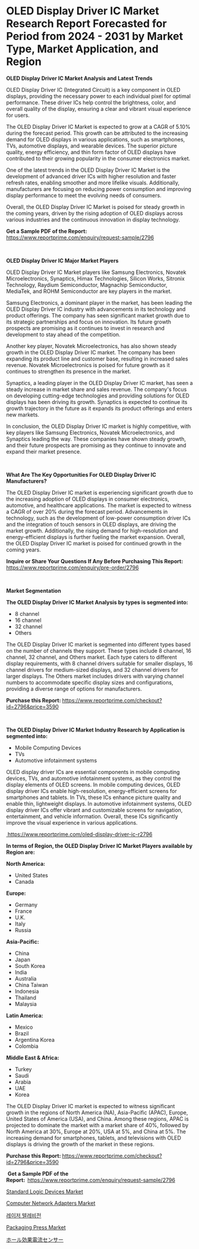 <p><h1>OLED Display Driver IC Market Research Report Forecasted for Period from 2024 -  2031 by Market Type, Market Application, and Region</h1></p><p><strong>OLED Display Driver IC Market Analysis and Latest Trends</strong></p>
<p><p>OLED Display Driver IC (Integrated Circuit) is a key component in OLED displays, providing the necessary power to each individual pixel for optimal performance. These driver ICs help control the brightness, color, and overall quality of the display, ensuring a clear and vibrant visual experience for users.</p><p>The OLED Display Driver IC Market is expected to grow at a CAGR of 5.10% during the forecast period. This growth can be attributed to the increasing demand for OLED displays in various applications, such as smartphones, TVs, automotive displays, and wearable devices. The superior picture quality, energy efficiency, and thin form factor of OLED displays have contributed to their growing popularity in the consumer electronics market.</p><p>One of the latest trends in the OLED Display Driver IC Market is the development of advanced driver ICs with higher resolution and faster refresh rates, enabling smoother and more lifelike visuals. Additionally, manufacturers are focusing on reducing power consumption and improving display performance to meet the evolving needs of consumers.</p><p>Overall, the OLED Display Driver IC Market is poised for steady growth in the coming years, driven by the rising adoption of OLED displays across various industries and the continuous innovation in display technology.</p></p>
<p><strong>Get a Sample PDF of the Report:&nbsp;</strong> <a href="https://www.reportprime.com/enquiry/request-sample/2796">https://www.reportprime.com/enquiry/request-sample/2796</a></p>
<p>&nbsp;</p>
<p><strong>OLED Display Driver IC Major Market Players</strong></p>
<p><p>OLED Display Driver IC Market players like Samsung Electronics, Novatek Microelectronics, Synaptics, Himax Technologies, Silicon Works, Sitronix Technology, Raydium Semiconductor, Magnachip Semiconductor, MediaTek, and ROHM Semiconductor are key players in the market. </p><p>Samsung Electronics, a dominant player in the market, has been leading the OLED Display Driver IC industry with advancements in its technology and product offerings. The company has seen significant market growth due to its strategic partnerships and focus on innovation. Its future growth prospects are promising as it continues to invest in research and development to stay ahead of the competition.</p><p>Another key player, Novatek Microelectronics, has also shown steady growth in the OLED Display Driver IC market. The company has been expanding its product line and customer base, resulting in increased sales revenue. Novatek Microelectronics is poised for future growth as it continues to strengthen its presence in the market.</p><p>Synaptics, a leading player in the OLED Display Driver IC market, has seen a steady increase in market share and sales revenue. The company's focus on developing cutting-edge technologies and providing solutions for OLED displays has been driving its growth. Synaptics is expected to continue its growth trajectory in the future as it expands its product offerings and enters new markets.</p><p>In conclusion, the OLED Display Driver IC market is highly competitive, with key players like Samsung Electronics, Novatek Microelectronics, and Synaptics leading the way. These companies have shown steady growth, and their future prospects are promising as they continue to innovate and expand their market presence.</p></p>
<p>&nbsp;</p>
<p><strong>What Are The Key Opportunities For OLED Display Driver IC Manufacturers?</strong></p>
<p><p>The OLED Display Driver IC market is experiencing significant growth due to the increasing adoption of OLED displays in consumer electronics, automotive, and healthcare applications. The market is expected to witness a CAGR of over 20% during the forecast period. Advancements in technology, such as the development of low-power consumption driver ICs and the integration of touch sensors in OLED displays, are driving the market growth. Additionally, the rising demand for high-resolution and energy-efficient displays is further fueling the market expansion. Overall, the OLED Display Driver IC market is poised for continued growth in the coming years.</p></p>
<p><strong>Inquire or Share Your Questions If Any Before Purchasing This Report:</strong> <a href="https://www.reportprime.com/enquiry/pre-order/2796">https://www.reportprime.com/enquiry/pre-order/2796</a></p>
<p>&nbsp;</p>
<p><strong>Market Segmentation</strong></p>
<p><strong>The OLED Display Driver IC Market Analysis by types is segmented into:</strong></p>
<p><ul><li>8 channel</li><li>16 channel</li><li>32 channel</li><li>Others</li></ul></p>
<p><p>The OLED Display Driver IC market is segmented into different types based on the number of channels they support. These types include 8 channel, 16 channel, 32 channel, and Others market. Each type caters to different display requirements, with 8 channel drivers suitable for smaller displays, 16 channel drivers for medium-sized displays, and 32 channel drivers for larger displays. The Others market includes drivers with varying channel numbers to accommodate specific display sizes and configurations, providing a diverse range of options for manufacturers.</p></p>
<p><strong>Purchase this Report:&nbsp;</strong><a href="https://www.reportprime.com/checkout?id=2796&price=3590">https://www.reportprime.com/checkout?id=2796&price=3590</a></p>
<p>&nbsp;</p>
<p><strong>The OLED Display Driver IC Market Industry Research by Application is segmented into:</strong></p>
<p><ul><li>Mobile Computing Devices</li><li>TVs</li><li>Automotive infotainment systems</li></ul></p>
<p><p>OLED display driver ICs are essential components in mobile computing devices, TVs, and automotive infotainment systems, as they control the display elements of OLED screens. In mobile computing devices, OLED display driver ICs enable high-resolution, energy-efficient screens for smartphones and tablets. In TVs, these ICs enhance picture quality and enable thin, lightweight displays. In automotive infotainment systems, OLED display driver ICs offer vibrant and customizable screens for navigation, entertainment, and vehicle information. Overall, these ICs significantly improve the visual experience in various applications.</p></p>
<p><a href="https://www.reportprime.com/oled-display-driver-ic-r2796">&nbsp;https://www.reportprime.com/oled-display-driver-ic-r2796</a></p>
<p><strong>In terms of Region, the OLED Display Driver IC Market Players available by Region are:</strong></p>
<p>
    <p> <strong> North America: </strong>
        <ul>
            <li>United States</li>
            <li>Canada</li>
        </ul>
        </p> 
    <p> <strong> Europe: </strong>
        <ul>
            <li>Germany</li>
            <li>France</li>
            <li>U.K.</li>
            <li>Italy</li>
            <li>Russia</li>
        </ul>
        </p> 
    <p> <strong> Asia-Pacific: </strong>
        <ul>
            <li>China</li>
            <li>Japan</li>
            <li>South Korea</li>
            <li>India</li>
            <li>Australia</li>
            <li>China Taiwan</li>
            <li>Indonesia</li>
            <li>Thailand</li>
            <li>Malaysia</li>
        </ul>
        </p> 
    <p> <strong> Latin America: </strong>
        <ul>
            <li>Mexico</li>
            <li>Brazil</li>
            <li>Argentina Korea</li>
            <li>Colombia</li>
        </ul>
        </p> 
    <p> <strong> Middle East & Africa: </strong>
        <ul>
            <li>Turkey</li>
            <li>Saudi</li>
            <li>Arabia</li>
            <li>UAE</li>
            <li>Korea</li>
        </ul>
    </p>
    </p>
<p><p>The OLED Display Driver IC market is expected to witness significant growth in the regions of North America (NA), Asia-Pacific (APAC), Europe, United States of America (USA), and China. Among these regions, APAC is projected to dominate the market with a market share of 40%, followed by North America at 30%, Europe at 20%, USA at 5%, and China at 5%. The increasing demand for smartphones, tablets, and televisions with OLED displays is driving the growth of the market in these regions.</p></p>
<p><strong>Purchase this Report: </strong><a href="https://www.reportprime.com/checkout?id=2796&price=3590">https://www.reportprime.com/checkout?id=2796&price=3590</a></p>
<p>&nbsp;<strong>Get a Sample PDF of the Report:&nbsp;&nbsp;</strong><a href="https://www.reportprime.com/enquiry/request-sample/2796">https://www.reportprime.com/enquiry/request-sample/2796</a></p>
<p><strong></strong></p>
<p><p><a href="https://www.linkedin.com/pulse/global-standard-logic-devices-market-trends-insights-growth-99zxc?trackingId=KO%2Fx51YBLrZq5CQSx83qiw%3D%3D">Standard Logic Devices Market</a></p><p><a href="https://github.com/cameroneffertz/Market-Research-Report-List-2/blob/main/computer-network-adapters-market.md">Computer Network Adapters Market</a></p><p><a href="https://medium.com/@ikeschumm04/%EB%A0%88%EC%9D%B4%EC%A0%80-%ED%85%94%EB%A0%88%EB%B9%84%EC%A0%84-%EC%8B%9C%EC%9E%A5-%EC%A0%90%EC%9C%A0%EC%9C%A8-%EB%B0%8F-%EC%8B%9C%EC%9E%A5-%EB%B6%84%EC%84%9D-%EC%84%B1%EC%9E%A5-%EC%B6%94%EC%84%B8-%EB%B0%8F-2024%EB%85%84-2031%EB%85%84-%EA%B8%B0%EA%B0%84%EC%97%90-%EB%8C%80%ED%95%9C-%EC%98%88%EC%B8%A1-efb146ad5f8c">레이저 텔레비전</a></p><p><a href="https://medium.com/@fmetapro/packaging-press-market-global-market-share-and-ranking-overall-sales-and-demand-forecast-2024-be53fea441d8">Packaging Press Market</a></p><p><a href="https://github.com/DwightHuels1/Market-Research-Report-List-2/blob/main/972155827325.md">ホール効果電流センサー</a></p></p>